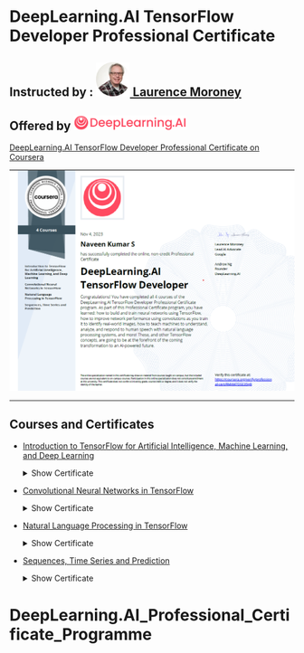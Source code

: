 # DeepLearning.AI TensorFlow Developer Professional Certificate


## Instructed by :   [<img src="misc/img/laurence_moroney.png" width="60"/> Laurence Moroney](https://laurencemoroney.com/about.html)
## Offered by [<img src="misc/img/deeplearning_logo.png" width="200"/>](https://www.deeplearning.ai)

[DeepLearning.AI TensorFlow Developer Professional Certificate on Coursera](https://www.coursera.org/professional-certificates/tensorflow-in-practice)

[<img src="misc/certificates/DeepLearning_AI.png" />](https://www.coursera.org/account/accomplishments/professional-cert/RMXM7DSE35H9)

---

## Courses and Certificates
  - [Introduction to TensorFlow for Artificial Intelligence, Machine Learning, and Deep Learning](https://github.com/naveenkumar12624/DeepLearning.AI_Professional_Certificate_Programme/tree/main/1.%20Introduction%20to%20TensorFlow%20for%20Artificial%20Intelligence%2C%20Machine%20Learning%2C%20and%20Deep%20Learning) <details>
    <summary>Show Certificate</summary><p>

      [<img src="misc/certificates/Introduction to TensorFlow for Artificial.png" />](https://www.coursera.org/account/accomplishments/verify/E6VZADDELENN)

  </p></details>

  - [Convolutional Neural Networks in TensorFlow](https://github.com/naveenkumar12624/DeepLearning.AI_Professional_Certificate_Programme/tree/main/2.%20Convolutional%20Neural%20Networks%20in%20TensorFlow) <details>
    <summary>Show Certificate</summary><p>

      [<img src="misc/certificates/Convolutional Neural Networks in TensorFlow.png" />](https://www.coursera.org/account/accomplishments/verify/XCGXAGQ4BXML)

  </p></details>

  - [Natural Language Processing in TensorFlow](https://github.com/naveenkumar12624/DeepLearning.AI_Professional_Certificate_Programme/tree/main/3.%20Natural%20Language%20Processing%20in%20TensorFlow) <details>
    <summary>Show Certificate</summary><p>

      [<img src="misc/certificates/Natural Language Processing in TensorFlow.png" />](https://www.coursera.org/account/accomplishments/verify/T2S8DX8VS797)

  </p></details>

  - [Sequences, Time Series and Prediction](https://github.com/naveenkumar12624/DeepLearning.AI_Professional_Certificate_Programme/tree/main/4.%20Sequences%2C%20Time%20Serirs%20and%20Prediction) <details>
    <summary>Show Certificate</summary><p>

      [<img src="misc/certificates/Sequences, Time Series and Prediction.png" />](https://www.coursera.org/account/accomplishments/verify/D4HVBFXB5PUL)

  </p></details>

# DeepLearning.AI_Professional_Certificate_Programme
